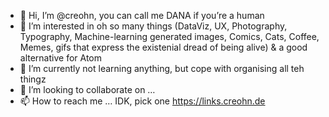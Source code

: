 - 👋 Hi, I’m @creohn, you can call me DANA if you’re a human<br>
- 👀 I’m interested in oh so many things (DataViz, UX, Photography, Typography, Machine-learning generated images, Comics, Cats, Coffee, Memes, gifs that express the existenial dread of being alive) & a good alternative for Atom<br>
- 🌱 I’m currently not learning anything, but cope with organising all teh thingz <br>
- 💞️ I’m looking to collaborate on …<br>
- 📫 How to reach me … IDK, pick one https://links.creohn.de

<!---
creohn/creohn is a ✨ special ✨ repository because its `README.md` (this file) appears on your GitHub profile.
You can click the Preview link to take a look at your changes.
--->
